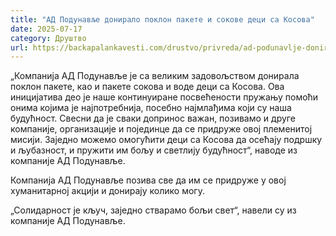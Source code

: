 ```yaml
---
title: "АД Подунавље донирало поклон пакете и сокове деци са Косова"
date: 2025-07-17
category: Друштво
url: https://backapalankavesti.com/drustvo/privreda/ad-podunavlje-doniralo-poklon-pakete-i-sokove-deci-sa-kosova/
---
```


„Компанија АД Подунавље је са великим задовољством донирала поклон пакете, као и пакете сокова и воде деци са Косова. Ова иницијатива део је наше континуиране посвећености пружању помоћи онима којима је најпотребнија, посебно најмлађима који су наша будућност. Свесни да је сваки допринос важан, позивамо и друге компаније, организације и појединце да се придруже овој племенитој мисији. Заједно можемо омогућити деци са Косова да осећају подршку и љубазност, и пружити им бољу и светлију будућност“, наводе из компаније АД Подунавље.

Компанија АД Подунавље позива све да им се придруже у овој хуманитарној акцији и донирају колико могу.

„Солидарност је кључ, заједно стварамо бољи свет“, навели су из компаније АД Подунавље.
